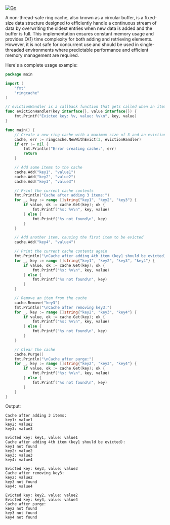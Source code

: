 [![Go](https://github.com/hadv/ringcache/actions/workflows/go.yml/badge.svg)](https://github.com/hadv/ringcache/actions/workflows/go.yml)

A non-thread-safe ring cache, also known as a circular buffer, is a fixed-size data structure designed to efficiently handle a continuous stream of data by overwriting the oldest entries when new data is added and the buffer is full. This implementation ensures constant memory usage and provides O(1) time complexity for both adding and retrieving elements. However, it is not safe for concurrent use and should be used in single-threaded environments where predictable performance and efficient memory management are required.

Here's a complete usage example:

```go
package main

import (
	"fmt"
	"ringcache"
)

// evictionHandler is a callback function that gets called when an item is evicted from the cache.
func evictionHandler(key interface{}, value interface{}) {
	fmt.Printf("Evicted key: %v, value: %v\n", key, value)
}

func main() {
	// Create a new ring cache with a maximum size of 3 and an eviction callback
	cache, err := ringcache.NewWithEvict(3, evictionHandler)
	if err != nil {
		fmt.Println("Error creating cache:", err)
		return
	}

	// Add some items to the cache
	cache.Add("key1", "value1")
	cache.Add("key2", "value2")
	cache.Add("key3", "value3")

	// Print the current cache contents
	fmt.Println("Cache after adding 3 items:")
	for _, key := range []string{"key1", "key2", "key3"} {
		if value, ok := cache.Get(key); ok {
			fmt.Printf("%s: %v\n", key, value)
		} else {
			fmt.Printf("%s not found\n", key)
		}
	}

	// Add another item, causing the first item to be evicted
	cache.Add("key4", "value4")

	// Print the current cache contents again
	fmt.Println("\nCache after adding 4th item (key1 should be evicted):")
	for _, key := range []string{"key1", "key2", "key3", "key4"} {
		if value, ok := cache.Get(key); ok {
			fmt.Printf("%s: %v\n", key, value)
		} else {
			fmt.Printf("%s not found\n", key)
		}
	}

	// Remove an item from the cache
	cache.Remove("key3")
	fmt.Println("\nCache after removing key3:")
	for _, key := range []string{"key2", "key3", "key4"} {
		if value, ok := cache.Get(key); ok {
			fmt.Printf("%s: %v\n", key, value)
		} else {
			fmt.Printf("%s not found\n", key)
		}
	}

	// Clear the cache
	cache.Purge()
	fmt.Println("\nCache after purge:")
	for _, key := range []string{"key2", "key3", "key4"} {
		if value, ok := cache.Get(key); ok {
			fmt.Printf("%s: %v\n", key, value)
		} else {
			fmt.Printf("%s not found\n", key)
		}
	}
}
```

Output:
```
Cache after adding 3 items:
key1: value1
key2: value2
key3: value3

Evicted key: key1, value: value1
Cache after adding 4th item (key1 should be evicted):
key1 not found
key2: value2
key3: value3
key4: value4

Evicted key: key3, value: value3
Cache after removing key3:
key2: value2
key3 not found
key4: value4

Evicted key: key2, value: value2
Evicted key: key4, value: value4
Cache after purge:
key2 not found
key3 not found
key4 not found
```